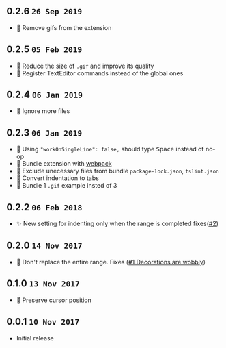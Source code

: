 ## 0.2.6 `26 Sep 2019`

- 🔨 Remove gifs from the extension

## 0.2.5 `05 Feb 2019`

- 🔨 Reduce the size of `.gif` and improve its quality
- 🔨 Register TextEditor commands instead of the global ones

## 0.2.4 `06 Jan 2019`

- 🔨 Ignore more files

## 0.2.3 `06 Jan 2019`

- 🐛 Using `"workOnSingleLine": false,` should type <kbd>Space</kbd> instead of no-op
- 🔨 Bundle extension with [webpack](https://github.com/Microsoft/vscode-extension-samples/tree/master/webpack-sample)
- 🔨 Exclude unecessary files from bundle `package-lock.json`, `tslint.json`
- 🔨 Convert indentation to tabs
- 🔨 Bundle 1 `.gif` example insted of 3

## 0.2.2 `06 Feb 2018`

- ✨ New setting for indenting only when the range is completed fixes([#2][i2])

## 0.2.0 `14 Nov 2017`

- 🐛 Don't replace the entire range. Fixes ([#1 Decorations are wobbly][i1])

## 0.1.0 `13 Nov 2017`

- 🐛 Preserve cursor position

## 0.0.1 `10 Nov 2017`

- Initial release

[i1]: https://github.com/usernamehw/vscode-indent-one-space/issues/1
[i2]: https://github.com/usernamehw/vscode-indent-one-space/issues/2